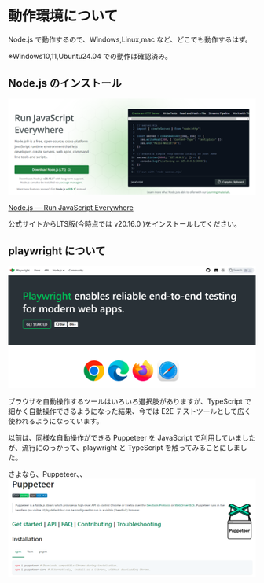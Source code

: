 # 動作環境について

Node.js で動作するので、Windows,Linux,mac など、どこでも動作するはず。

※Windows10,11,Ubuntu24.04 での動作は確認済み。

## Node.js のインストール

![](image.png)

[Node.js — Run JavaScript Everywhere](https://nodejs.org/en)

公式サイトからLTS版(今時点では v20.16.0 )をインストールしてください。

## playwright について

![](image-1.png)

ブラウザを自動操作するツールはいろいろ選択肢がありますが、TypeScript で細かく自動操作できるようになった結果、今では E2E テストツールとして広く使われるようになっています。

以前は、同様な自動操作ができる Puppeteer を JavaScript で利用していましたが、流行にのっかって、playwright と TypeScript を触ってみることにしました。

さよなら、Puppeteer、、
![](image-2.png)